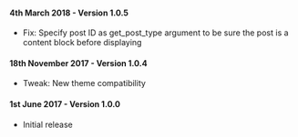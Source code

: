 #### 4th March 2018 - Version 1.0.5

* Fix: Specify post ID as get_post_type argument to be sure the post is a content block before displaying 

#### 18th November 2017 - Version 1.0.4

* Tweak: New theme compatibility

#### 1st June 2017 - Version 1.0.0

* Initial release